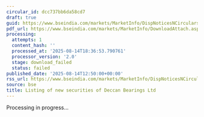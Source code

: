 ```yaml
---
circular_id: dcc737bb6da58cd7
draft: true
guid: https://www.bseindia.com/markets/MarketInfo/DispNoticesNCirculars.aspx?Noticeid={6B03FB84-0662-4180-A67F-FDE09058CF12}&noticeno=20250814-46&dt=08/14/2025&icount=46&totcount=67&flag=0
pdf_url: https://www.bseindia.com/markets/MarketInfo/DownloadAttach.aspx?id=20250814-46&attachedId=
processing:
  attempts: 1
  content_hash: ''
  processed_at: '2025-08-14T18:36:53.790761'
  processor_version: '2.0'
  stage: download_failed
  status: failed
published_date: '2025-08-14T12:50:00+00:00'
rss_url: https://www.bseindia.com/markets/MarketInfo/DispNoticesNCirculars.aspx?Noticeid={6B03FB84-0662-4180-A67F-FDE09058CF12}&noticeno=20250814-46&dt=08/14/2025&icount=46&totcount=67&flag=0
source: bse
title: Listing of new securities of Deccan Bearings Ltd
---
```


Processing in progress...